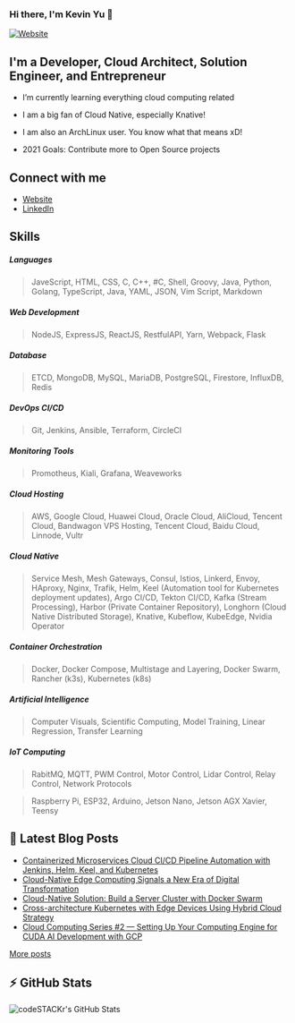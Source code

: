 ### Hi there, I'm Kevin Yu 👋

[![Website](https://img.shields.io/website?label=hikariai.net&style=for-the-badge&url=https%3A%2F%2Fhikariai.net)](https://hikariai.net/)

## I'm a Developer, Cloud Architect, Solution Engineer, and Entrepreneur

- I’m currently learning everything cloud computing related

- I am a big fan of Cloud Native, especially Knative!

- I am also an ArchLinux user. You know what that means xD!

- 2021 Goals: Contribute more to Open Source projects

## Connect with me

- [Website](https://hikariai.net )
- [LinkedIn](http://www.linkedin.com/in/chinglong-kevin-yu)

## Skills

##### Languages

> JaveScript, HTML, CSS, C, C++, #C, Shell, Groovy, Java, Python, Golang, TypeScript, Java, YAML, JSON, Vim Script, Markdown

##### Web Development

> NodeJS, ExpressJS, ReactJS, RestfulAPI, Yarn, Webpack, Flask

##### Database

> ETCD, MongoDB, MySQL, MariaDB, PostgreSQL, Firestore, InfluxDB, Redis

##### DevOps CI/CD

> Git, Jenkins, Ansible, Terraform, CircleCI

##### Monitoring Tools

> Promotheus, Kiali, Grafana, Weaveworks

##### Cloud Hosting

> AWS, Google Cloud, Huawei Cloud, Oracle Cloud, AliCloud, Tencent Cloud, Bandwagon VPS Hosting, Tencent Cloud, Baidu Cloud, Linnode, Vultr

##### Cloud Native

> Service Mesh, Mesh Gateways, Consul, Istios, Linkerd, Envoy, HAproxy, Nginx, Trafik, Helm, Keel (Automation tool for Kubernetes deployment updates), Argo CI/CD, Tekton CI/CD, Kafka (Stream Processing), Harbor (Private Container Repository), Longhorn (Cloud Native Distributed Storage), Knative, Kubeflow, KubeEdge, Nvidia Operator

##### Container Orchestration

> Docker, Docker Compose, Multistage and Layering, Docker Swarm, Rancher (k3s), Kubernetes (k8s)

##### Artificial Intelligence

> Computer Visuals, Scientific Computing, Model Training, Linear Regression, Transfer Learning

##### IoT Computing

> RabitMQ, MQTT, PWM Control, Motor Control, Lidar Control, Relay Control, Network Protocols

> Raspberry Pi, ESP32, Arduino, Jetson Nano, Jetson AGX Xavier, Teensy

## 📕  Latest Blog Posts

<!-- BLOG-POST-LIST:START -->
- [Containerized Microservices Cloud CI/CD Pipeline Automation with Jenkins, Helm, Keel, and Kubernetes](https://hikariai.net/cloud/containerized-microservices-cloud-cicd-pipeline-automation/)
- [Cloud-Native Edge Computing Signals a New Era of Digital Transformation](https://hikariai.net/cloud/digital-transformation-edge-computing/)
- [Cloud-Native Solution: Build a Server Cluster with Docker Swarm](https://hikariai.net/cloud/docker-swarm/)
- [Cross-architecture Kubernetes with Edge Devices Using Hybrid Cloud Strategy](https://hikariai.net/cloud/kubernetes-edge-deployment/)
- [Cloud Computing Series #2 — Setting Up Your Computing Engine for CUDA AI Development with GCP](https://hikariai.net/cloud/gcp-instance/)
<!-- BLOG-POST-LIST:END -->

<u>[More posts](https://hikariai.net)</u>

## :zap: GitHub Stats

  <img align="left" alt="codeSTACKr's GitHub Stats" src="https://github-readme-stats.codestackr.vercel.app/api?username=yqlbu&show_icons=true&hide_border=true" />










